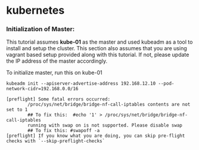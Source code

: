 # kubernetes


### Initialization of Master:

This tutorial assumes **kube-01**  as the master and used kubeadm as a tool to install and setup the cluster. This section also assumes that you are using vagrant based setup provided along with this tutorial. If not, please update the IP address of the master accordingly.

To initialize master, run this on kube-01

```
kubeadm init --apiserver-advertise-address 192.168.12.10 --pod-network-cidr=192.168.0.0/16

```

```
[preflight] Some fatal errors occurred:
        /proc/sys/net/bridge/bridge-nf-call-iptables contents are not set to 1
        ## To fix this:  #echo '1' > /proc/sys/net/bridge/bridge-nf-call-iptables
        running with swap on is not supported. Please disable swap
        ## To fix this: #swapoff -a
[preflight] If you know what you are doing, you can skip pre-flight checks with `--skip-preflight-checks`


```
